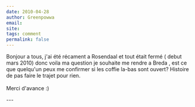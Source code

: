 ```yaml
---
date: 2010-04-28
author: Greenpowwa
email: 
site: 
tags: comment
permalink: false
---
```


<p>Bonjour a tous, j'ai été récament a Rosendaal et tout était fermé ( debut mars 2010) donc voila ma question je souhaite me rendre a Breda , est ce que quelqu'un peux me confirmer si les coffie la-bas sont ouvert? Histoire de pas faire le trajet pour rien.<br />
<br />
Merci d'avance :)</p>
---